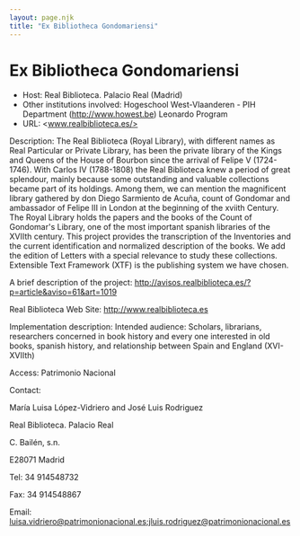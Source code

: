 ```yaml
---
layout: page.njk
title: "Ex Bibliotheca Gondomariensi"
---
```

# Ex Bibliotheca Gondomariensi











* Host: Real Biblioteca. Palacio Real (Madrid)
* Other institutions involved: Hogeschool West-Vlaanderen - PIH Department (http://www.howest.be)
 Leonardo Program
* URL: <www.realbiblioteca.es/>



Description:
 The Real Biblioteca (Royal Library), with different names as Real Particular or Private
 Library, has been the private library of the Kings and Queens of the House of Bourbon
 since the arrival of Felipe V (1724-1746).
 With Carlos IV (1788-1808) the Real Biblioteca knew a period of great splendour, mainly
 because some outstanding and valuable collections became part of its holdings. Among
 them, we can mention the magnificent library gathered by don Diego Sarmiento de Acuña,
 count of Gondomar and ambassador of Felipe III in London at the beginning of the xviith
 Century.
 The Royal Library holds the papers and the books of the Count of Gondomar's Library,
 one of the most important spanish libraries of the XVIIth century.
 This project provides the transcription of the Inventories and the current identification
 and normalized description of the books. We add the edition of Letters with a special
 relevance to study these collections.
 Extensible Text Framework (XTF) is the publishing system we have chosen.


A brief description of the project: <http://avisos.realbiblioteca.es/?p=article&aviso=61&art=1019>


Real Biblioteca Web Site: <http://www.realbiblioteca.es>



Implementation description:
 Intended audience: Scholars, librarians, researchers concerned in book history and
 every one interested in old books, spanish history, and relationship between Spain
 and England (XVI-XVIIth)



Access:
 Patrimonio Nacional



Contact: 



María Luisa López-Vidriero and José Luis Rodriguez


Real Biblioteca. Palacio Real


C. Bailén, s.n.


E28071 Madrid


Tel: 34 914548732


Fax: 34 914548867


Email: [luisa.vidriero@patrimonionacional.es](mailto:luisa.vidriero@patrimonionacional.es);[jluis.rodriguez@patrimonionacional.es](mailto:jluis.rodriguez@patrimonionacional.es)






